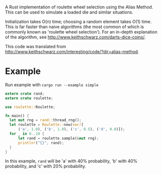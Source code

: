A Rust implementation of roulette wheel selection using the Alias Method.
This can be used to simulate a loaded die and similar situations.

Initialization takes O(n) time; choosing a random element takes O(1) time.
This is far faster than naive algorithms (the most common of which is
commonly known as 'roulette wheel selection'). For an in-depth explanation
of the algorithm, see http://www.keithschwarz.com/darts-dice-coins/.

This code was translated from
http://www.keithschwarz.com/interesting/code/?dir=alias-method.

# Example

Run example with `cargo run --example simple`

```rust
extern crate rand;
extern crate roulette;

use roulette::Roulette;

fn main() {
  let mut rng = rand::thread_rng();
  let roulette = Roulette::new(vec![
      ('a', 1.0), ('b', 1.0), ('c', 0.5), ('d', 0.0)]);
  for _ in 0..10 {
      let rand = roulette.sample(&mut rng);
      println!("{}", rand);
  }
}
```

In this example, `rand` will be 'a' with 40% probability, 'b' with 40% probability, and 'c' with 20% probability.
